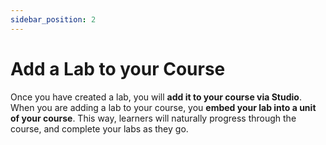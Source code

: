 ```yaml
---
sidebar_position: 2
---
```


# Add a Lab to your Course

Once you have created a lab, you will **add it to your course via Studio**. When you are adding a lab to your course, you **embed your lab into a unit of your course**. This way, learners will naturally progress through the course, and complete your labs as they go.
